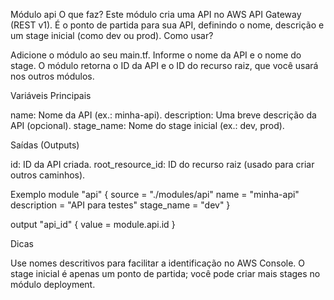 Módulo api
O que faz?
Este módulo cria uma API no AWS API Gateway (REST v1). É o ponto de partida para sua API, definindo o nome, descrição e um stage inicial (como dev ou prod).
Como usar?

Adicione o módulo ao seu main.tf.
Informe o nome da API e o nome do stage.
O módulo retorna o ID da API e o ID do recurso raiz, que você usará nos outros módulos.

Variáveis Principais

name: Nome da API (ex.: minha-api).
description: Uma breve descrição da API (opcional).
stage_name: Nome do stage inicial (ex.: dev, prod).

Saídas (Outputs)

id: ID da API criada.
root_resource_id: ID do recurso raiz (usado para criar outros caminhos).

Exemplo
module "api" {
  source      = "./modules/api"
  name        = "minha-api"
  description = "API para testes"
  stage_name  = "dev"
}

output "api_id" {
  value = module.api.id
}

Dicas

Use nomes descritivos para facilitar a identificação no AWS Console.
O stage inicial é apenas um ponto de partida; você pode criar mais stages no módulo deployment.
